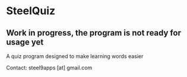 # SteelQuiz
## Work in progress, the program is not ready for usage yet
A quiz program designed to make learning words easier

Contact: steel9apps [at] gmail.com
